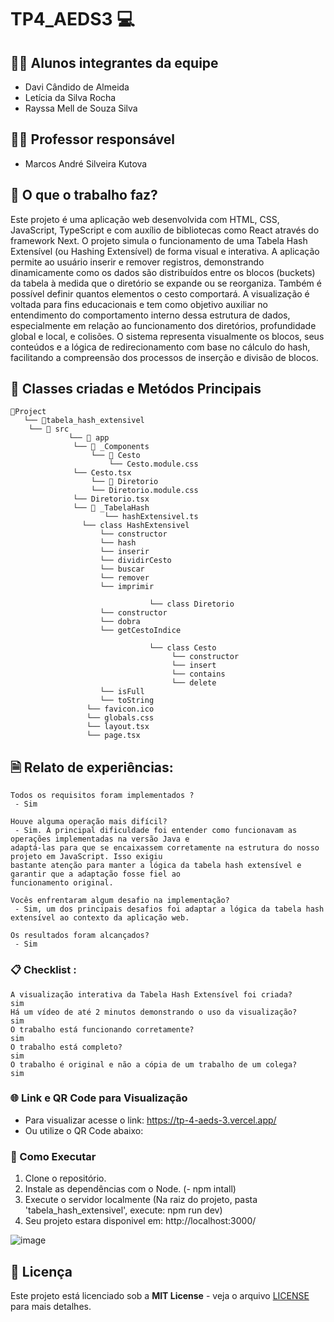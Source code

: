 # TP4_AEDS3 💻

## 👨‍🎓 Alunos integrantes da equipe

* Davi Cândido de Almeida
* Letícia da Silva Rocha
* Rayssa Mell de Souza Silva

## 👨‍🏫 Professor responsável

* Marcos André Silveira Kutova
 
## 🎯 O que o trabalho faz?

Este projeto é uma aplicação web desenvolvida com HTML, CSS, JavaScript, TypeScript e com auxílio de bibliotecas como React através do framework Next. O projeto simula o funcionamento de uma Tabela Hash Extensível (ou Hashing Extensível) de forma visual e interativa. A aplicação permite ao usuário inserir e remover registros, demonstrando dinamicamente como os dados são distribuídos entre os blocos (buckets) da tabela à medida que o diretório se expande ou se reorganiza. Também é possível definir quantos elementos o cesto comportará. A visualização é voltada para fins educacionais e tem como objetivo auxiliar no entendimento do comportamento interno dessa estrutura de dados, especialmente em relação ao funcionamento dos diretórios, profundidade global e local, e colisões. O sistema representa visualmente os blocos, seus conteúdos e a lógica de redirecionamento com base no cálculo do hash, facilitando a compreensão dos processos de inserção e divisão de blocos.

## 📁 Classes criadas e Metódos Principais

```
📁Project
   └── 📁tabela_hash_extensivel
   	└── 📁 src
             └── 📁 app
	          └── 📁 _Components
	              └── 📁 Cesto
	                  └── Cesto.module.css
			  └── Cesto.tsx
	              └── 📁 Diretorio
	       		  └── Diretorio.module.css
			  └── Diretorio.tsx
	          └── 📁 _TabelaHash
            	  	 └── hashExtensivel.ts
				└── class HashExtensivel
				    └── constructor
				    └── hash
				    └── inserir
				    └── dividirCesto
				    └── buscar
				    └── remover
				    └── imprimir

                               └── class Diretorio
				    └── constructor
				    └── dobra
				    └── getCestoIndice

                               └── class Cesto
                                    └── constructor
                                    └── insert
                                    └── contains
                                    └── delete
				    └── isFull
				    └── toString
            	 └── favicon.ico
                 └── globals.css
                 └── layout.tsx
                 └── page.tsx
```

## 🗎 Relato de experiências:

```
Todos os requisitos foram implementados ?  
 - Sim

Houve alguma operação mais difícil? 
 - Sim. A principal dificuldade foi entender como funcionavam as operações implementadas na versão Java e
adaptá-las para que se encaixassem corretamente na estrutura do nosso projeto em JavaScript. Isso exigiu
bastante atenção para manter a lógica da tabela hash extensível e garantir que a adaptação fosse fiel ao
funcionamento original.

Vocês enfrentaram algum desafio na implementação? 
 - Sim, um dos principais desafios foi adaptar a lógica da tabela hash extensível ao contexto da aplicação web. 

Os resultados foram alcançados? 
 - Sim
```


### 📋 Checklist :

```
A visualização interativa da Tabela Hash Extensível foi criada?
sim
Há um vídeo de até 2 minutos demonstrando o uso da visualização?
sim
O trabalho está funcionando corretamente?
sim
O trabalho está completo?
sim
O trabalho é original e não a cópia de um trabalho de um colega?
sim

```

### 🌐 Link e QR Code para Visualização

- Para visualizar acesse o link: https://tp-4-aeds-3.vercel.app/
- Ou utilize o QR Code abaixo:

### 🚀 Como Executar

1. Clone o repositório.
2. Instale as dependências com o Node. (- npm intall)
3. Execute o servidor localmente (Na raiz do projeto, pasta 'tabela_hash_extensivel', execute: npm run dev)
4. Seu projeto estara disponivel em: http://localhost:3000/ 
  
![image](https://github.com/user-attachments/assets/7555055c-5bf2-4011-8f74-6ae252805c23)





## 📄 Licença
Este projeto está licenciado sob a **MIT License** - veja o arquivo [LICENSE](LICENSE) para mais detalhes.


